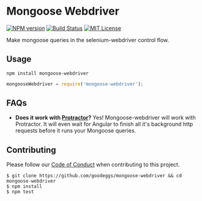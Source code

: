# Mongoose Webdriver

[![NPM
version](http://img.shields.io/npm/v/mongoose-webdriver.svg?style=flat)](https://www.npmjs.org/package/mongoose-webdriver)
[![Build Status](http://img.shields.io/travis/goodeggs/mongoose-webdriver/master.svg?style=flat)](https://travis-ci.org/goodeggs/mongoose-webdriver)
[![MIT License](http://img.shields.io/badge/license-mit-blue.svg?style=flat)](https://github.com/goodeggs/mongoose-webdriver/blob/master/LICENSE.md)

Make mongoose queries in the selenium-webdriver control flow.

## Usage

```
npm install mongoose-webdriver
```

```javascript
mongooseWebdriver = require('mongoose-webdriver');
```

## FAQs

- **Does it work with [Protractor](http://angular.github.io/protractor/)?**
  Yes! Mongoose-webdriver will work with Protractor. It will even wait for
  Angular to finish all it's background http requests before it runs your
  Mongoose queries.

## Contributing

Please follow our [Code of Conduct](https://github.com/goodeggs/mongoose-webdriver/blob/master/CODE_OF_CONDUCT.md) when contributing to this project.

```
$ git clone https://github.com/goodeggs/mongoose-webdriver && cd mongoose-webdriver
$ npm install
$ npm test
```
